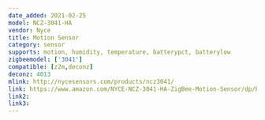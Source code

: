 ```yaml
---
date_added: 2021-02-25
model: NCZ-3041-HA
vendor: Nyce
title: Motion Sensor
category: sensor
supports: motion, humidity, temperature, batterypct, batterylow
zigbeemodel: ['3041']
compatible: [z2m,deconz]
deconz: 4013
mlink: http://nycesensors.com/products/ncz3041/
link: https://www.amazon.com/NYCE-NCZ-3041-HA-ZigBee-Motion-Sensor/dp/B00W4C8JAK/
link2: 
link3: 
---
```

